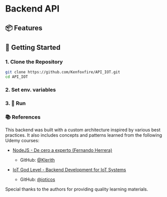 # Backend API <IoT app>


## 📦 Features


## 🚀 Getting Started

### 1. Clone the Repository

```bash
git clone https://github.com/Kenfoxfire/API_IOT.git
cd API_IOT
```

### 2. Set env. variables

### 3. 🚀 Run <Check npm scripts>




### 📚 References

This backend was built with a custom architecture inspired by various best practices. It also includes concepts and patterns learned from the following Udemy courses:

* [NodeJS - De cero a experto (Fernando Herrera)](https://www.udemy.com/course/nodejs-de-cero-a-experto)

  * GitHub: [@Klerith](https://github.com/Klerith)
* [IoT God Level - Backend Development for IoT Systems](https://www.udemy.com/course/iot-god-level)

  * GitHub: [@ioticos](https://github.com/ioticos)

Special thanks to the authors for providing quality learning materials.
